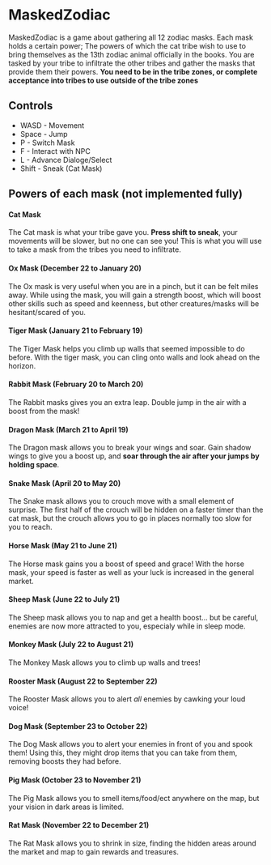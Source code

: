 # MaskedZodiac

MaskedZodiac is a game about gathering all 12 zodiac masks. Each mask holds a certain power; The powers of which the cat tribe wish to use to bring themselves as the 13th zodiac animal officially in the books. You are tasked by your tribe to infiltrate the other tribes and gather the masks that provide them their powers. **You need to be in the tribe zones, or complete acceptance into tribes to use outside of the tribe zones**

## Controls
* WASD - Movement
* Space - Jump
* P  - Switch Mask
* F - Interact with NPC
* L - Advance Dialoge/Select
* Shift - Sneak (Cat Mask)

## Powers of each mask (not implemented fully)
#### Cat Mask
The Cat mask is what your tribe gave you. **Press shift to sneak**, your movements will be slower, but no one can see you! This is what you will use to take a mask from the tribes you need to infiltrate. 

#### Ox Mask (December 22 to January 20)
The Ox mask is very useful when you are in a pinch, but it can be felt miles away. While using the mask, you will gain a strength boost, which will boost other skills such as speed and keenness, but other creatures/masks will be hesitant/scared of you. 

#### Tiger Mask (January 21 to February 19)
The Tiger Mask helps you climb up walls that seemed impossible to do before. With the tiger mask, you can cling onto walls and look ahead on the horizon.

#### Rabbit Mask (February 20 to March 20)
The Rabbit masks gives you an extra leap. Double jump in the air with a boost from the mask!

#### Dragon Mask (March 21 to April 19)
The Dragon mask allows you to break your wings and soar. Gain shadow wings to give you a boost up, and **soar through the air after your jumps by holding space**.

#### Snake Mask (April 20 to May 20)
The Snake mask allows you to crouch move with a small element of surprise. The first half of the crouch will be hidden on a faster timer than the cat mask, but the crouch allows you to go in places normally too slow for you to reach.

#### Horse Mask (May 21 to June 21)
The Horse mask gains you a boost of speed and grace! With the horse mask, your speed is faster as well as your luck is increased in the general market.

#### Sheep Mask (June 22 to July 21)
The Sheep mask allows you to nap and get a health boost... but be careful, enemies are now more attracted to you, especialy while in sleep mode.

#### Monkey Mask (July 22 to August 21)
The Monkey Mask allows you to climb up walls and trees! 

#### Rooster Mask (August 22 to September 22)
The Rooster Mask allows you to alert *all* enemies by cawking your loud voice!

#### Dog Mask (September 23 to October 22)
The Dog Mask allows you to alert your enemies in front of you and spook them! Using this, they might drop items that you can take from them, removing boosts they had before.

#### Pig Mask (October 23 to November 21)
The Pig Mask allows you to smell items/food/ect anywhere on the map, but your vision in dark areas is limited.

#### Rat Mask (November 22 to December 21)
The Rat Mask allows you to shrink in size, finding the hidden areas around the market and map to gain rewards and treasures.

